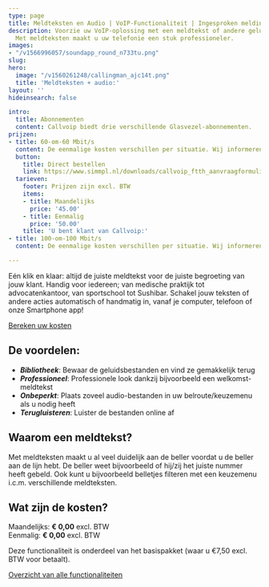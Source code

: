 ```yaml
---
type: page
title: Meldteksten en Audio | VoIP-Functionaliteit | Ingesproken meldingen
description: Voorzie uw VoIP-oplossing met een meldtekst of andere geluidsbestanden.
  Met meldteksten maakt u uw telefonie een stuk professioneler.
images:
- "/v1566996057/soundapp_round_n733tu.png"
slug: 
hero:
  image: "/v1560261248/callingman_ajc14t.png"
  title: 'Meldteksten + audio:'
layout: ''
hideinsearch: false

intro:
  title: Abonnementen
  content: Callvoip biedt drie verschillende Glasvezel-abonnementen.
prijzen:
- title: 60-om-60 Mbit/s
  content: De eenmalige kosten verschillen per situatie. Wij informeren u graag!
  button:
    title: Direct bestellen
    link: https://www.simmpl.nl/downloads/callvoip_ftth_aanvraagformulier.pdf
  tarieven:
    footer: Prijzen zijn excl. BTW
    items:
    - title: Maandelijks
      price: '45.00'
    - title: Eenmalig
      price: '50.00'
    title: 'U bent klant van Callvoip:'
- title: 100-om-100 Mbit/s
  content: De eenmalige kosten verschillen per situatie. Wij informeren u graag!

---
```

Eén klik en klaar: altijd de juiste meldtekst voor de juiste begroeting van jouw klant. Handig voor iedereen; van medische praktijk tot advocatenkantoor, van sportschool tot Sushibar. Schakel jouw teksten of andere acties automatisch of handmatig in, vanaf je computer, telefoon of onze Smartphone app!

<a href="/calculator/" class="button">Bereken uw kosten</a>

## De voordelen:

* **_Bibliotheek_**: Bewaar de geluidsbestanden en vind ze gemakkelijk terug
* **_Professioneel_**: Professionele look dankzij bijvoorbeeld een welkomst-meldtekst
* **_Onbeperkt_**: Plaats zoveel audio-bestanden in uw belroute/keuzemenu als u nodig heeft
* **_Terugluisteren_**: Luister de bestanden online af

## Waarom een meldtekst?

Met meldteksten maakt u al veel duidelijk aan de beller voordat u de beller aan de lijn hebt. De beller weet bijvoorbeeld of hij/zij het juiste nummer heeft gebeld. Ook kunt u bijvoorbeeld belletjes filteren met een keuzemenu i.c.m. verschillende meldteksten.

## Wat zijn de kosten?

Maandelijks: **€ 0,00** excl. BTW  
Eenmalig: **€ 0,00** excl. BTW

Deze functionaliteit is onderdeel van het basispakket (waar u €7,50 excl. BTW voor betaalt).

<a href="/telefonie/functionaliteiten/" class="button">Overzicht van alle functionaliteiten</a>
